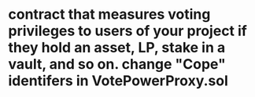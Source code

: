 # contract that measures voting privileges to users of your project if they hold an asset, LP, stake in a vault, and so on. change "Cope" identifers in VotePowerProxy.sol
